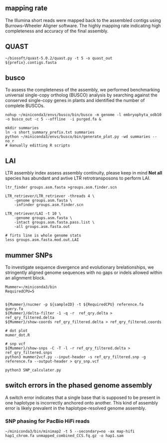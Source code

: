 ## mapping rate

The Illumina short reads were mapped back to the assembled contigs using Burrows–Wheeler Aligner software. The highly mapping rate indicating high completeness and accuracy of the final assembly.


## QUAST

```
~/biosoft/quast-5.0.2/quast.py -t 5 -o quast_out ${prefix}.contigs.fasta
```

## busco

To assess the completeness of the assembly, we performed benchmarking universal single-copy ortholog (BUSCO) analysis by searching against the conserved single-copy
genes in plants and identified the number of complete BUSCOs.

```
nohup ~/miniconda3/envs/busco/bin/busco -m genome -l embryophyta_odb10 -o busco_out -c 5 --offline  -i purged.fa &

mkdir summaries
ln -s short_summary_prefix.txt summaries
python ~/miniconda3/envs/busco/bin/generate_plot.py -wd summaries --no_r
# manually editting R scripts
```
## LAI 

LTR assembly index assess assembly continuity, please keep in mind **Not all** species has abundant and avtive LTR retrotransposons to perform LAI. 

```
ltr_finder groups.asm.fasta >groups.asm.finder.scn
				
LTR_retriever/LTR_retriever -threads 4 \
	-genome groups.asm.fasta \
	-infinder groups.asm.finder.scn

LTR_retriever/LAI -t 10 \
	-genome groups.asm.fasta \
	-intact groups.asm.fasta.pass.list \
	-all groups.asm.fasta.out

# firts line is whole genome stats
less groups.asm.fasta.mod.out.LAI
```

## mummer SNPs
To investigate sequence divergence and evolutionary brelationships, we stringently aligned genome sequences with no gaps or indels allowed within an alignment block.

```
Mummer=~/miniconda3/bin
RequiredCPU=5


${Mummer}/nucmer -p ${sampleID} -t ${RequiredCPU} reference.fa query.fa
${Mummer}/delta-filter -1 -q -r  ref_qry.delta > ref_qry_filtered.delta
${Mummer}/show-coords ref_qry_filtered.delta > ref_qry_filtered.coords

# dot plot
mumer_dot.R

# snp vcf
${Mummer}/show-snps -C -T -l -r ref_qry_filtered.delta > ref_qry_filtered.snps
python3 mummer2vcf.py --input-header -s ref_qry_filtered.snp -g reference.fa --output-header > qry_snp.vcf

python3 SNP_calculater.py 
```



## switch errors in the phased genome assembly

A switch error indicates that a single base that is supposed to be present in one haplotype is incorrectly anchored onto another. This kind of assembly error is likely prevalent in the haplotype-resolved genome assembly.

### SNP phasing for PacBio HiFi reads

```
~/miniconda3/bin/minimap2 -t 5 --secondary=no -ax map-hifi hap1_chrom.fa unmapped_combined_CCS.fq.gz -o hap1.sam 

```
